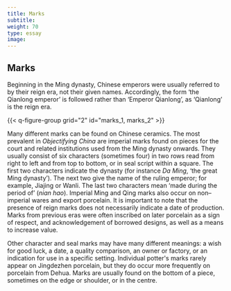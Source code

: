 ```yaml
---
title: Marks
subtitle:
weight: 70
type: essay
image:
---
```



## Marks

Beginning in the Ming dynasty, Chinese emperors were usually referred to by their reign era, not their given names. Accordingly, the form ‘the Qianlong emperor’ is followed rather than ‘Emperor Qianlong’, as ‘Qianlong’ is the reign era.

{{< q-figure-group grid="2" id="marks_1, marks_2" >}}

Many different marks can be found on Chinese ceramics. The most prevalent in *Objectifying China* are imperial marks found on pieces for the court and related institutions used from the Ming dynasty onwards. They usually consist of six characters (sometimes four) in two rows read from right to left and from top to bottom, or in seal script within a square. The first two characters indicate the dynasty (for instance *Da Ming*, ‘the great Ming dynasty’). The next two give the name of the ruling emperor; for example, Jiajing or Wanli. The last two characters mean ‘made during the period of’ (*nian hao*). Imperial Ming and Qing marks also occur on non–imperial wares and export porcelain. It is important to note that the presence of reign marks does not necessarily indicate a date of production. Marks from previous eras were often inscribed on later porcelain as a sign of respect, and acknowledgement of borrowed designs, as well as a means to increase value.

Other character and seal marks may have many different meanings: a wish for good luck, a date, a quality comparison, an owner or factory, or an indication for use in a specific setting. Individual potter's marks rarely appear on Jingdezhen porcelain, but they do occur more frequently on porcelain from Dehua. Marks are usually found on the bottom of a piece, sometimes on the edge or shoulder, or in the centre.
